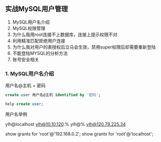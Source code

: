 ## 实战MySQL用户管理

1. MySQL用户名介绍
2. MySQL权限管理
3. 为什么我用root连接不上数据库，连接上提示权限不对
4. 利用精准匹配拒绝用户连接
5. 为什么我对用户的表授权后立马会生效，禁用super权限后却需要重新登陆
6. 不能登陆MYSQL的分析方法
7. 账号安全相关

### 1. MySQL用户名介绍

用户名@主机 + 密码

```sql
create user 用户名@主机 identified by '密码';

help create user;
```

用户名举例

ylh@localhost
ylh@10.10.120.%
ylh@%
ylh@120.79.225.34

show grants for 'root'@'192.168.0.2';
show grants for 'root'@'localhost';




